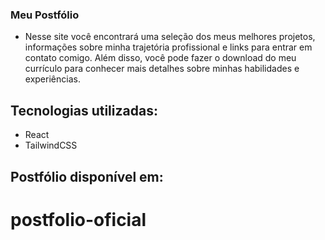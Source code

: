 ### Meu Postfólio
- Nesse site você encontrará uma seleção dos meus melhores projetos, informações sobre minha trajetória profissional e links para entrar em contato comigo. Além disso, você pode fazer o download do meu currículo para conhecer mais detalhes sobre minhas habilidades e experiências.

## Tecnologias utilizadas:
- React
- TailwindCSS

## Postfólio disponível em:
# postfolio-oficial
